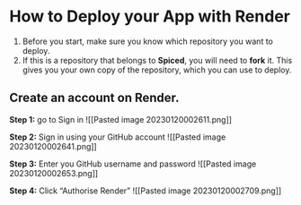 # How to Deploy your App with Render

1.  Before you start, make sure you know which repository you want to deploy.
2.  If this is a repository that belongs to **Spiced**, you will need to **fork** it. This gives you your own copy of the repository, which you can use to deploy.

## Create an account on Render.

**Step 1:** go to Sign in
![[Pasted image 20230120002611.png]]


**Step 2:** Sign in using your GitHub account
![[Pasted image 20230120002641.png]]


**Step 3:** Enter you GitHub username and password
![[Pasted image 20230120002653.png]]


**Step 4:** Click “Authorise Render”
![[Pasted image 20230120002709.png]]